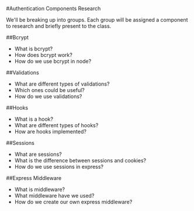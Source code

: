#Authentication Components Research

We'll be breaking up into groups. Each group will be assigned a component to research and briefly present to the class.

##Bcrypt

* What is bcrypt?
* How does bcrypt work?
* How do we use bcrypt in node?

##Validations

* What are different types of validations?
* Which ones could be useful?
* How do we use validations?

##Hooks

* What is a hook?
* What are different types of hooks?
* How are hooks implemented?

##Sessions

* What are sessions?
* What is the difference between sessions and cookies?
* How do we use sessions in express?

##Express Middleware

* What is middleware?
* What middleware have we used?
* How do we create our own express middleware?
